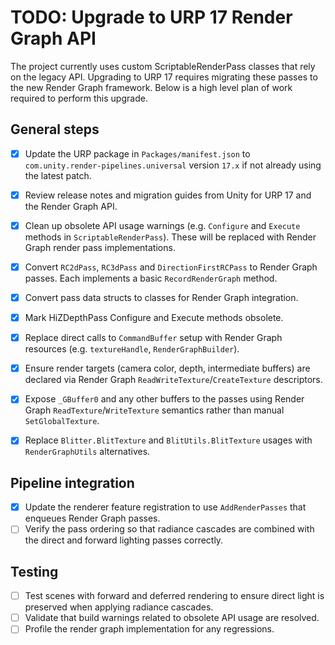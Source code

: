 # TODO: Upgrade to URP 17 Render Graph API

The project currently uses custom ScriptableRenderPass classes that rely on the
legacy API. Upgrading to URP 17 requires migrating these passes to the new
Render Graph framework. Below is a high level plan of work required to perform
this upgrade.

## General steps
- [x] Update the URP package in `Packages/manifest.json` to `com.unity.render-pipelines.universal` version `17.x` if not already using the latest patch.
- [x] Review release notes and migration guides from Unity for URP 17 and the
  Render Graph API.
- [x] Clean up obsolete API usage warnings (e.g. `Configure` and `Execute` methods
  in `ScriptableRenderPass`). These will be replaced with Render Graph render
  pass implementations.

- [x] Convert `RC2dPass`, `RC3dPass` and `DirectionFirstRCPass` to Render Graph
  passes. Each implements a basic `RecordRenderGraph` method.
- [x] Convert pass data structs to classes for Render Graph integration.
- [x] Mark HiZDepthPass Configure and Execute methods obsolete.
- [x] Replace direct calls to `CommandBuffer` setup with Render Graph resources
  (e.g. `textureHandle`, `RenderGraphBuilder`).
- [x] Ensure render targets (camera color, depth, intermediate buffers) are
  declared via Render Graph `ReadWriteTexture`/`CreateTexture` descriptors.
- [x] Expose `_GBuffer0` and any other buffers to the passes using Render Graph
  `ReadTexture`/`WriteTexture` semantics rather than manual `SetGlobalTexture`.
- [x] Replace `Blitter.BlitTexture` and `BlitUtils.BlitTexture` usages with
  `RenderGraphUtils` alternatives.

## Pipeline integration
- [x] Update the renderer feature registration to use `AddRenderPasses` that
  enqueues Render Graph passes.
- [ ] Verify the pass ordering so that radiance cascades are combined with the
  direct and forward lighting passes correctly.

## Testing
- [ ] Test scenes with forward and deferred rendering to ensure direct light is
  preserved when applying radiance cascades.
- [ ] Validate that build warnings related to obsolete API usage are resolved.
- [ ] Profile the render graph implementation for any regressions.
